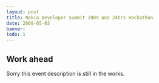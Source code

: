 ```yaml
---
layout: post
title: Nokia Developer Summit 2009 and 24hrs Hackathon
date: 2009-05-03
banner: 
todo: 1
---
```



## Work ahead

Sorry this event description is still in the works.

<!--
http://www.pavingways.com/successful-at-nokia-hackathon-in-monaco_479.html
-->
